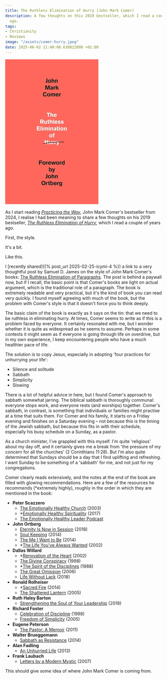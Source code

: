 ```yaml
---
title: The Ruthless Elimination of Hurry (John Mark Comer)
description: A few thoughts on this 2019 bestseller, which I read a couple of years
  ago.
tags:
- Christianity
- Reviews
image: "/assets/comer-hurry.jpeg"
date: 2025-06-02 21:40:08.630822000 +01:00
---
```

[<img alt="The Ruthless Elimination of Hurry, by John Mark Comer" src="/assets/comer-hurry.jpeg" class="alignright" />](https://www.penguinrandomhouse.com/books/600096/the-ruthless-elimination-of-hurry-by-john-mark-comer-foreword-by-john-ortberg/ "The Ruthless Elimination of Hurry, by John Mark Comer")

As I start reading [_Practicing the Way_](https://spckpublishing.co.uk/practicing-the-way-of-jesus), John Mark Comer's bestseller from 2024, I realise I had been meaning to share a few thoughts on his 2019 bestseller, [_The Ruthless Elimination of Hurry_](https://www.penguinrandomhouse.com/books/600096/the-ruthless-elimination-of-hurry-by-john-mark-comer-foreword-by-john-ortberg/), which I read a couple of years ago.

First, the style.

It's a bit.

Like this.

I [recently shared]({% post_url 2025-02-25-icymi-4 %}) a link to a very thoughtful post by Samuel D. James on the style of John Mark Comer's books: [The Ruthless Elimination of Paragraphs](https://www.digitalliturgies.net/p/the-ruthless-elimination-of-paragraphs). The post is behind a paywall now, but if I recall, the basic point is that Comer's books are light on actual argument, which is the traditional role of a paragraph. The book is extremely readable and very practical, but it's the kind of book you can read very quickly. I found myself agreeing with much of the book, but the problem with Comer's style is that it doesn't force you to think deeply.

The basic claim of the book is exactly as it says on the tin: that we need to be ruthless in eliminating hurry. At times, Comer seems to write as if this is a problem faced by everyone. It certainly resonated with me, but I wonder whether it is quite as widespread as he seems to assume. Perhaps in some contexts it might seem as if everyone is going through life on overdrive, but in my own experience, I keep encountering people who have a much healthier pace of life.

The solution is to copy Jesus, especially in adopting 'four practices for unhurrying your life':

* Silence and solitude
* Sabbath
* Simplicity
* Slowing

There is a lot of helpful advice in here, but I found Comer's approach to sabbath somewhat jarring. The biblical sabbath is thoroughly communal: everyone stops work, and everyone rests (and worships) together. Comer's sabbath, in contrast, is something that individuals or families might practise at a time that suits them. For Comer and his family, it starts on a Friday evening and finishes on a Saturday evening &ndash; not because this is the timing of the Jewish sabbath, but because this fits in with their schedule, especially his busy schedule on a Sunday, as a pastor.

As a church minister, I've grappled with this myself. I'm quite 'religious' about my day off, and it certainly gives me a break from 'the pressure of my concern for all the churches' (2 Corinthians 11:28). But I'm also quite determined that Sundays should be a day that I find uplifting and refreshing. I want Sunday to be something of a 'sabbath' for me, and not just for my congregations.

Comer clearly reads extensively, and the notes at the end of the book are filled with glowing recommendations. Here are a few of the resources he recommends (\*extremely highly), roughly in the order in which they are mentioned in the book:

* **Peter Scazzero**
  * [The Emotionally Healthy Church](https://www.amazon.co.uk/dp/0310246547) (2003)
  * \*[Emotionally Healthy Spirituality](https://www.amazon.co.uk/dp/0310348498/) (2017)
  * [The Emotionally Healthy Leader Podcast](https://www.emotionallyhealthy.org/podcast/)
* **John Ortberg**
  * [Eternity Is Now in Session](https://www.amazon.co.uk/dp/147369681X/) (2018)
  * [Soul Keeping](https://www.amazon.co.uk/dp/0310275970/) (2014)
  * [The Me I Want to Be](https://www.amazon.co.uk/dp/031034056X/) (2014)
  * \*[The Life You've Always Wanted](https://www.amazon.co.uk/dp/0310342074/) (2002)
* **Dallas Willard**
  * \*[Renovation of the Heart](https://www.amazon.co.uk/dp/0281086311/) (2002)
  * [The Divine Conspiracy](https://www.amazon.co.uk/dp/0007596545/) (1998)
  * \*[The Spirit of the Disciplines](https://www.amazon.co.uk/dp/0060694424/) (1988)
  * [The Great Omission](https://www.amazon.co.uk/dp/0857215868/) (2006)
  * [Life Without Lack](https://www.amazon.co.uk/dp/1400208211/) (2018)
* **Ronald Rolheiser**
  * \*[Sacred Fire](https://www.amazon.co.uk/dp/080413944X/) (2014)
  * [The Shattered Lantern](https://www.amazon.co.uk/dp/0824522753/) (2005)
* **Ruth Haley Barton**
  * [Strengthening the Soul of Your Leadership](https://www.amazon.co.uk/dp/083084645X/) (2018)
* **Richard Foster**
  * [Celebration of Discipline](https://www.amazon.co.uk/dp/0340979267/) (1998)
  * [Freedom of Simplicity](https://www.amazon.co.uk/dp/0060759712/) (2005)
* **Eugene Peterson**
  * [The Pastor: A Memoir](https://www.amazon.co.uk/dp/0061988200/) (2011)
* **Walter Brueggemann**
  * [Sabbath as Resistance](https://www.amazon.co.uk/dp/0664263291/) (2014)
* **Alan Fadling**
  * [An Unhurried Life](https://www.amazon.co.uk/dp/1514011565/) (2013)
* **Frank Laubach**
  * [Letters by a Modern Mystic](https://www.amazon.co.uk/dp/0281066124/) (2007)

This should give some idea of where John Mark Comer is coming from.
